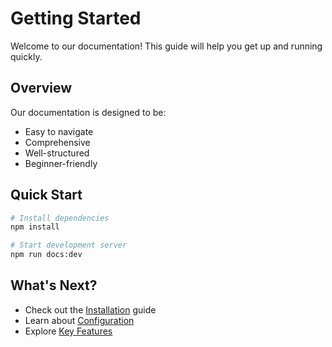 # Getting Started

Welcome to our documentation! This guide will help you get up and running quickly.

## Overview

Our documentation is designed to be:
- Easy to navigate
- Comprehensive
- Well-structured
- Beginner-friendly

## Quick Start

```bash
# Install dependencies
npm install

# Start development server
npm run docs:dev
```

## What's Next?

- Check out the [Installation](/guide/installation) guide
- Learn about [Configuration](/guide/configuration)
- Explore [Key Features](/guide/features)